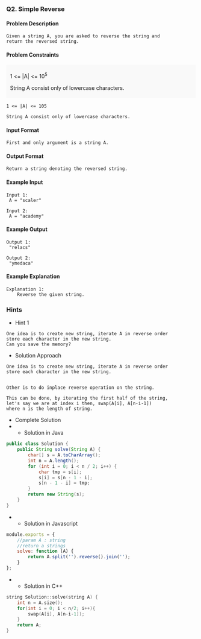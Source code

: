 ### Q2. Simple Reverse
#### Problem Description
```text
Given a string A, you are asked to reverse the string and 
return the reversed string.
```
#### Problem Constraints
<div style="background-color: #f9f9f9; padding: 5px 10px; ">
    <p>1 &lt;= |A| &lt;= 10<sup>5</sup></p>
    <p>String A consist only of lowercase characters.</p>
</div>

```text
1 <= |A| <= 105

String A consist only of lowercase characters.
```
#### Input Format
```text
First and only argument is a string A.
```
#### Output Format
```text
Return a string denoting the reversed string.
```
#### Example Input
```text
Input 1:
 A = "scaler"

Input 2:
 A = "academy"
```
#### Example Output
```text
Output 1:
 "relacs"

Output 2:
 "ymedaca"
```
#### Example Explanation
```text
Explanation 1:
    Reverse the given string.
```
### Hints
* Hint 1
```text
One idea is to create new string, iterate A in reverse order
store each character in the new string.
Can you save the memory?
```
* Solution Approach
```text
One idea is to create new string, iterate A in reverse order
store each character in the new string.


Other is to do inplace reverse operation on the string. 

This can be done, by iterating the first half of the string,
let's say we are at index i then, swap(A[i], A[n-i-1])
where n is the length of string.
```
* Complete Solution
* * Solution in Java
```java
public class Solution {
    public String solve(String A) {
        char[] s = A.toCharArray();
        int n = A.length();
        for (int i = 0; i < n / 2; i++) {
            char tmp = s[i];
            s[i] = s[n - 1 - i];
            s[n - 1 - i] = tmp;
        }
        return new String(s);
    }
}
```
* * Solution in Javascript
```javascript
module.exports = {
    //param A : string
    //return a strings
    solve: function (A) {
        return A.split('').reverse().join('');
    }
};
```
* * Solution in C++
```cpp
string Solution::solve(string A) {
    int n = A.size();
    for(int i = 0; i < n/2; i++){
        swap(A[i], A[n-i-1]);
    }
    return A;
}

```

